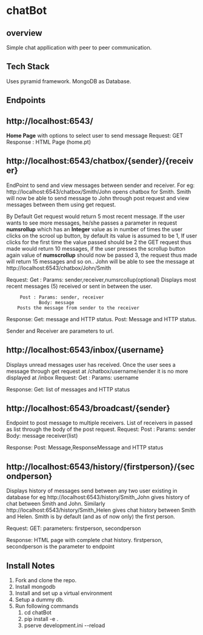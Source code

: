 # chatBot
## overview
Simple chat appllication with peer to peer communication.

## Tech Stack

Uses pyramid framework.
MongoDB as Database.

## Endpoints

## http://localhost:6543/
__Home Page__ with options to select user to send message
Request: GET
Response : HTML Page (home.pt)

## http://localhost:6543/chatbox/{sender}/{receiver}
EndPoint to send and view messages between sender and receiver.
For eg: http://localhost:6543/chatbox/Smith/John opens chatbox for Smith. Smith will now be able to send message to John through post request and view messages between them using get request.

By Default Get request would return 5 most recent message. If the user wants to see more messages, he/she passes a parameter in request __numsrollup__ which has an **Integer** value as in number of times the user clicks on the scrool up button, by default its value is assumed to be 1, If user clicks for the first time the value passed should be 2 the GET request thus made would return 10 messages, if the user presses the scrollup button again value of __numscrollup__ should now be passed 3, the request thus made will return 15 messages and so on..
John will be able to see the message at http://localhost:6543/chatbox/John/Smith

Request: 
         Get : Params: sender,receiver,numsrcollup(optional)
         Displays most recent messages (5) received or sent in between the user.
            
         Post : Params: sender, receiver
                Body: message
        Posts the message from sender to the receiver
Response:
        Get: message and HTTP status.
        Post: Message and HTTP status.
    
 Sender and Receiver are parameters to url.   
## http://localhost:6543/inbox/{username}

Displays unread messages user has received.
Once the user sees a message through get request at /chatbox/username/sender it is no more displayed at /inbox
Request: 
         Get : Params: username
                
                        
Response:
        Get: list of messages and HTTP status

## http://localhost:6543/broadcast/{sender}

Endpoint to post message to multiple receivers. List of receivers in passed as list through the body of the post request.
Request: 
         Post : Params: sender
                Body:   message
                        receiver(list)
                        
Response:
        Post: Message,ResponseMessage and HTTP status

## http://localhost:6543/history/{firstperson}/{secondperson}
Displays history of messages send between any two user existing in database
for eg http://localhost:6543/history/Smith_John gives history of chat between Smith and John.
Similarly http://localhost:6543/history/Smith_Helen gives chat history between Smith and Helen. Smith is by default (and as of now only) the first person.

Request: GET: parameters: firstperson, secondperson

Response: HTML page with complete chat history.
firstperson, secondperson is the parameter to endpoint



## Install Notes
1. Fork and clone the repo.
2. Install mongodb
3. Install and set up a virtual environment
4. Setup a dummy db.
5. Run following commands
    1. cd chatBot
    2. pip install -e .
    3. pserve development.ini --reload
